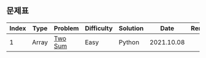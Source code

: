 ## 문제표

<div align="center">

| Index | Type | Problem | Difficulty | Solution | Date | Remark |
| ----- | ---- | ------- | ---------- | -------- | ----- | ------ |
|   1   | Array |  [Two Sum](https://leetcode.com/problems/two-sum/)  |  Easy | Python | 2021.10.08 | |

</div>
